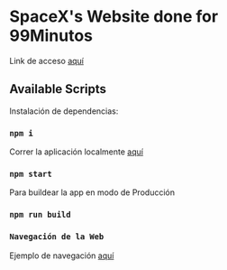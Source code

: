 # SpaceX's Website done for 99Minutos

Link de acceso [aquí](https://github.com/iudicefederico/99minutos-frontend-interview-test)

## Available Scripts

Instalación de dependencias:

### `npm i`

Correr la aplicación localmente [aquí](http://localhost:3000/)

### `npm start`

Para buildear la app en modo de Producción

### `npm run build`

### `Navegación de la Web`

Ejemplo de navegación [aquí](https://www.loom.com/share/3748b5df5843410f99355d0811a58143)

